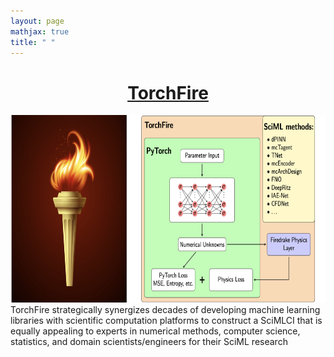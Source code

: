 ```yaml
---
layout: page
mathjax: true
title: " "
---
```


# <div align="center"> [TorchFire](https://github.com/phogroup/pyTorchFire.github.io) <div align="center">

<div align="center"><img width="700" height="300" src="assets\front_fig.jpg" /><div align="center">

<div align="left"> TorchFire strategically synergizes decades of developing machine learning libraries with scientific computation platforms to construct a SciMLCI that is equally appealing to experts in numerical methods, computer science, statistics, and domain scientists/engineers for their SciML research<div>

